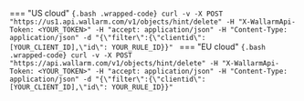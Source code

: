 === "US cloud"
    ```{.bash .wrapped-code}
    curl -v -X POST "https://us1.api.wallarm.com/v1/objects/hint/delete" -H "X-WallarmApi-Token: <YOUR_TOKEN>" -H "accept: application/json" -H "Content-Type: application/json" -d "{\"filter\":{\"clientid\":[YOUR_CLIENT_ID],\"id\": YOUR_RULE_ID}}"
    ```
=== "EU cloud"
    ```{.bash .wrapped-code}
    curl -v -X POST "https://api.wallarm.com/v1/objects/hint/delete" -H "X-WallarmApi-Token: <YOUR_TOKEN>" -H "accept: application/json" -H "Content-Type: application/json" -d "{\"filter\":{\"clientid\":[YOUR_CLIENT_ID],\"id\": YOUR_RULE_ID}}"
    ```
